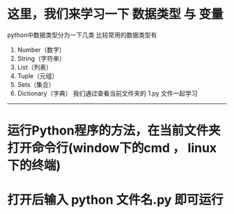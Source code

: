# 这里，我们来学习一下  数据类型 与 变量
python中数据类型分为一下几类
比较常用的数据类型有
1. Number（数字）
2. String（字符串）
3. List（列表）
4. Tuple（元组）
5. Sets（集合）
6. Dictionary（字典）
我们通过查看当前文件夹的 1.py 文件一起学习
------------------------------------------------------
# 运行Python程序的方法，在当前文件夹打开命令行(window下的cmd ， linux下的终端)
# 打开后输入 python 文件名.py 即可运行
